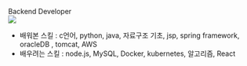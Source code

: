Backend Developer
<br><a href="https://blog.naver.com/gmg_213"><img src="https://img.shields.io/badge/blog-2DB400?style=flat-square&logo=naver&logoColor=white"/></a>
- 배워본 스킬 : c언어, python, java, 자료구조 기초, jsp, spring framework, oracleDB , tomcat, AWS
- 배우려는 스킬 : node.js, MySQL, Docker, kubernetes, 알고리즘, React

